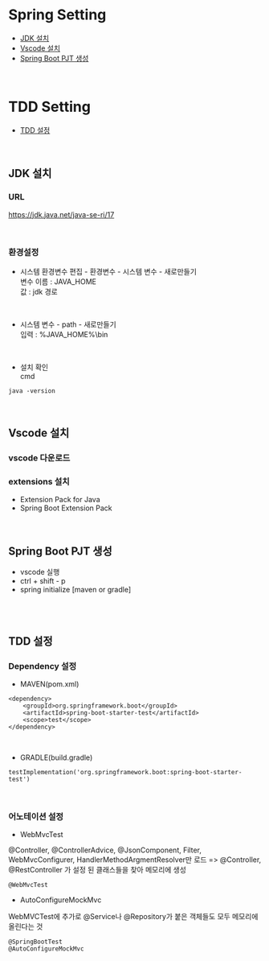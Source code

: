# Spring Setting
- [JDK 설치](#jdk-설치)
- [Vscode 설치](#vscode-설치)
- [Spring Boot PJT 생성](#spring-boot-pjt-생성)

<br/>    

# TDD Setting
- [TDD 설정](#TDD-설정)

<br/>    

## JDK 설치

### URL
https://jdk.java.net/java-se-ri/17

<br/>   

### 환경설정
- 시스템 환경변수 편집 - 환경변수 - 시스템 변수 - 새로만들기       
변수 이름 : JAVA_HOME    
값 : jdk 경로

<br/>   

- 시스템 변수 - path - 새로만들기    
입력 : %JAVA_HOME%\bin

<br/>   

- 설치 확인    
cmd
```
java -version
```

<br/>   

## Vscode 설치

### vscode 다운로드

### extensions 설치 
- Extension Pack for Java
- Spring Boot Extension Pack

<br/>   

## Spring Boot PJT 생성

- vscode 실행
- ctrl + shift - p
- spring initialize [maven or gradle]

<br/><br/>   

## TDD 설정

### Dependency 설정
- MAVEN(pom.xml)
```
<dependency>
	<groupId>org.springframework.boot</groupId>
	<artifactId>spring-boot-starter-test</artifactId>
	<scope>test</scope>
</dependency>
```

<br/>   

- GRADLE(build.gradle)
```
testImplementation('org.springframework.boot:spring-boot-starter-test')
```

<br/>

### 어노테이션 설정
- WebMvcTest    

@Controller, @ControllerAdvice, @JsonComponent, Filter, WebMvcConfigurer, HandlerMethodArgmentResolver만 로드
=> @Controller, @RestController 가 설정 된 클래스들을 찾아 메모리에 생성

```
@WebMvcTest
```
- AutoConfigureMockMvc      

WebMVCTest에 추가로 @Service나 @Repository가 붙은 객체들도 모두 메모리에 올린다는 것

```
@SpringBootTest
@AutoConfigureMockMvc
```
